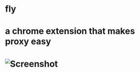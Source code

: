 # fly
a chrome extension that makes proxy easy
===============================================================================================
![Screenshot](./img/fly.gif)
===============================================================================================
